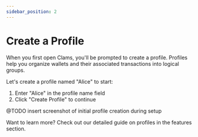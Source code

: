 ```yaml
---
sidebar_position: 2
---
```


# Create a Profile

When you first open Clams, you'll be prompted to create a profile. Profiles help you organize wallets and their associated transactions into logical groups.

Let's create a profile named "Alice" to start:
1. Enter "Alice" in the profile name field
2. Click "Create Profile" to continue

@TODO insert screenshot of initial profile creation during setup

Want to learn more? Check out our detailed guide on profiles in the features section.
